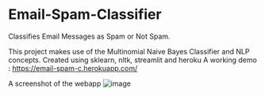 # Email-Spam-Classifier
Classifies Email Messages as Spam or Not Spam. 


This project makes use of the Multinomial Naive Bayes Classifier and NLP concepts. Created using sklearn, nltk, streamlit and heroku 
A working demo : https://email-spam-c.herokuapp.com/

A screenshot of the webapp 
![image](https://user-images.githubusercontent.com/76108856/197333823-06ecaa56-14af-4358-8237-da437e66cc6c.png)

